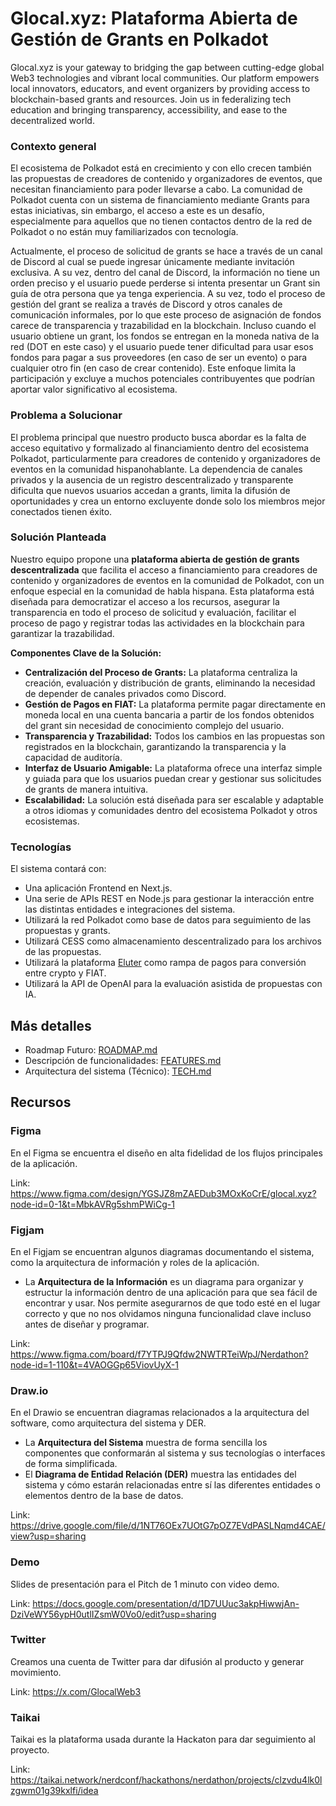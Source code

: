 # Glocal.xyz: Plataforma Abierta de Gestión de Grants en Polkadot

Glocal.xyz is your gateway to bridging the gap between cutting-edge global Web3 technologies and vibrant local communities. Our platform empowers local innovators, educators, and event organizers by providing access to blockchain-based grants and resources. Join us in federalizing tech education and bringing transparency, accessibility, and ease to the decentralized world.

### Contexto general

El ecosistema de Polkadot está en crecimiento y con ello crecen también las propuestas de creadores de contenido y organizadores de eventos, que necesitan financiamiento para poder llevarse a cabo. La comunidad de Polkadot cuenta con un sistema de financiamiento mediante Grants para estas iniciativas, sin embargo, el acceso a este es un desafío, especialmente para aquellos que no tienen contactos dentro de la red de Polkadot o no están muy familiarizados con tecnología.

Actualmente, el proceso de solicitud de grants se hace a través de un canal de Discord al cual se puede ingresar únicamente mediante invitación exclusiva. A su vez, dentro del canal de Discord, la información no tiene un orden preciso y el usuario puede perderse si intenta presentar un Grant sin guía de otra persona que ya tenga experiencia. A su vez, todo el proceso de gestión del grant se realiza a través de Discord y otros canales de comunicación informales, por lo que este proceso de asignación de fondos carece de transparencia y trazabilidad en la blockchain. Incluso cuando el usuario obtiene un grant, los fondos se entregan en la moneda nativa de la red (DOT en este caso) y el usuario puede tener dificultad para usar esos fondos para pagar a sus proveedores (en caso de ser un evento) o para cualquier otro fin (en caso de crear contenido). Este enfoque limita la participación y excluye a muchos potenciales contribuyentes que podrían aportar valor significativo al ecosistema.

### **Problema a Solucionar**

El problema principal que nuestro producto busca abordar es la falta de acceso equitativo y formalizado al financiamiento dentro del ecosistema Polkadot, particularmente para creadores de contenido y organizadores de eventos en la comunidad hispanohablante. La dependencia de canales privados y la ausencia de un registro descentralizado y transparente dificulta que nuevos usuarios accedan a grants, limita la difusión de oportunidades y crea un entorno excluyente donde solo los miembros mejor conectados tienen éxito.

### **Solución Planteada**

Nuestro equipo propone una **plataforma abierta de gestión de grants descentralizada** que facilita el acceso a financiamiento para creadores de contenido y organizadores de eventos en la comunidad de Polkadot, con un enfoque especial en la comunidad de habla hispana. Esta plataforma está diseñada para democratizar el acceso a los recursos, asegurar la transparencia en todo el proceso de solicitud y evaluación, facilitar el proceso de pago y registrar todas las actividades en la blockchain para garantizar la trazabilidad.

**Componentes Clave de la Solución:**

- **Centralización del Proceso de Grants:** La plataforma centraliza la creación, evaluación y distribución de grants, eliminando la necesidad de depender de canales privados como Discord.
- **Gestión de Pagos en FIAT:** La plataforma permite pagar directamente en moneda local en una cuenta bancaria a partir de los fondos obtenidos del grant sin necesidad de conocimiento complejo del usuario.
- **Transparencia y Trazabilidad:** Todos los cambios en las propuestas son registrados en la blockchain, garantizando la transparencia y la capacidad de auditoría.
- **Interfaz de Usuario Amigable:** La plataforma ofrece una interfaz simple y guiada para que los usuarios puedan crear y gestionar sus solicitudes de grants de manera intuitiva.
- **Escalabilidad:** La solución está diseñada para ser escalable y adaptable a otros idiomas y comunidades dentro del ecosistema Polkadot y otros ecosistemas.

### Tecnologías

El sistema contará con:

- Una aplicación Frontend en Next.js.
- Una serie de APIs REST en Node.js para gestionar la interacción entre las distintas entidades e integraciones del sistema.
- Utilizará la red Polkadot como base de datos para seguimiento de las propuestas y grants.
- Utilizará CESS como almacenamiento descentralizado para los archivos de las propuestas.
- Utilizará la plataforma [Eluter](https://www.eluter.com/) como rampa de pagos para conversión entre crypto y FIAT.
- Utilizará la API de OpenAI para la evaluación asistida de propuestas con IA.

## Más detalles

- Roadmap Futuro: [ROADMAP.md](./ROADMAP.md)
- Descripción de funcionalidades: [FEATURES.md](./FEATURES.md)
- Arquitectura del sistema (Técnico): [TECH.md](./TECH.md)

## Recursos

### Figma

En el Figma se encuentra el diseño en alta fidelidad de los flujos principales de la aplicación.

Link: https://www.figma.com/design/YGSJZ8mZAEDub3MOxKoCrE/glocal.xyz?node-id=0-1&t=MbkAVRg5shmPWiCg-1

### Figjam

En el Figjam se encuentran algunos diagramas documentando el sistema, como la arquitectura de información y roles de la aplicación.

- La **Arquitectura de la Información** es un diagrama para organizar y estructur la información dentro de una aplicación para que sea fácil de encontrar y usar. Nos permite asegurarnos de que todo esté en el lugar correcto y que no nos olvidamos ninguna funcionalidad clave incluso antes de diseñar y programar.

Link: https://www.figma.com/board/f7YTPJ9Qfdw2NWTRTeiWpJ/Nerdathon?node-id=1-110&t=4VAOGGp65ViovUyX-1

### Draw.io

En el Drawio se encuentran diagramas relacionados a la arquitectura del software, como arquitectura del sistema y DER.

- La **Arquitectura del Sistema** muestra de forma sencilla los componentes que conformarán al sistema y sus tecnologías o interfaces de forma simplificada.
- El **Diagrama de Entidad Relación (DER)** muestra las entidades del sistema y cómo estarán relacionadas entre sí las diferentes entidades o elementos dentro de la base de datos.

Link: https://drive.google.com/file/d/1NT76OEx7UOtG7pOZ7EVdPASLNqmd4CAE/view?usp=sharing

### Demo

Slides de presentación para el Pitch de 1 minuto con video demo.

Link: https://docs.google.com/presentation/d/1D7UUuc3akpHiwwjAn-DziVeWY56ypH0utlIZsmW0Vo0/edit?usp=sharing

### Twitter

Creamos una cuenta de Twitter para dar difusión al producto y generar movimiento.

Link: https://x.com/GlocalWeb3

### Taikai

Taikai es la plataforma usada durante la Hackaton para dar seguimiento al proyecto.

Link: https://taikai.network/nerdconf/hackathons/nerdathon/projects/clzvdu4lk0lzgwm01g39kxlfi/idea
